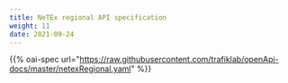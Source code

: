 ```yaml
---
title: NeTEx regional API specification
weight: 11
date: 2021-09-24
---
```

{{% oai-spec url="https://raw.githubusercontent.com/trafiklab/openApi-docs/master/netexRegional.yaml" %}}